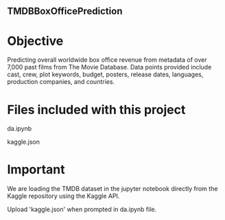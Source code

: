 ## TMDBBoxOfficePrediction

# Objective
Predicting overall worldwide box office revenue from metadata of over 7,000 past films from The Movie Database. Data points provided include cast, crew, plot keywords, budget, posters, release dates, languages, production companies, and countries.

# Files included with this project
da.ipynb 

kaggle.json

# Important
We are loading the TMDB dataset in the jupyter notebook directly from the Kaggle repository using the Kaggle API.

Upload 'kaggle.json' when prompted in da.ipynb file.
